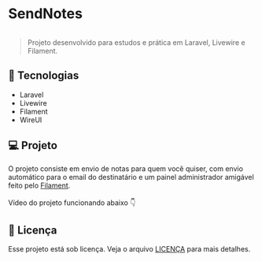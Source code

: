# SendNotes
<img alt="" src="">

> Projeto desenvolvido para estudos e prática em Laravel, Livewire e Filament.

## 🚀 Tecnologias
- Laravel
- Livewire
- Filament
- WireUI

## 💻 Projeto

O projeto consiste em envio de notas para quem você quiser, com envio automático para o email do destinatário e um painel administrador amigável feito pelo [Filament](https://filamentphp.com).
<br>
<br>
Vídeo do projeto funcionando abaixo 👇

## 📝 Licença

Esse projeto está sob licença. Veja o arquivo [LICENÇA](LICENSE) para mais detalhes.
